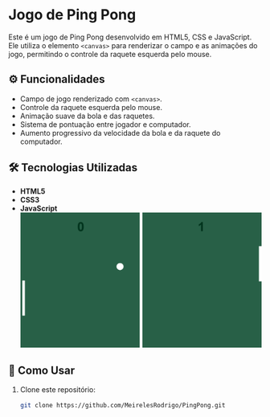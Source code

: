 # Jogo de Ping Pong

Este é um jogo de Ping Pong desenvolvido em HTML5, CSS e JavaScript. Ele utiliza o elemento `<canvas>` para renderizar o campo e as animações do jogo, permitindo o controle da raquete esquerda pelo mouse.

## ⚙️ Funcionalidades

- Campo de jogo renderizado com `<canvas>`.
- Controle da raquete esquerda pelo mouse.
- Animação suave da bola e das raquetes.
- Sistema de pontuação entre jogador e computador.
- Aumento progressivo da velocidade da bola e da raquete do computador.

## 🛠️ Tecnologias Utilizadas

- **HTML5**
- **CSS3**
- **JavaScript**
![Captura de Tela do Jogo](pingpong.png)
## 🚀 Como Usar

1. Clone este repositório:
   ```bash
   git clone https://github.com/MeirelesRodrigo/PingPong.git
